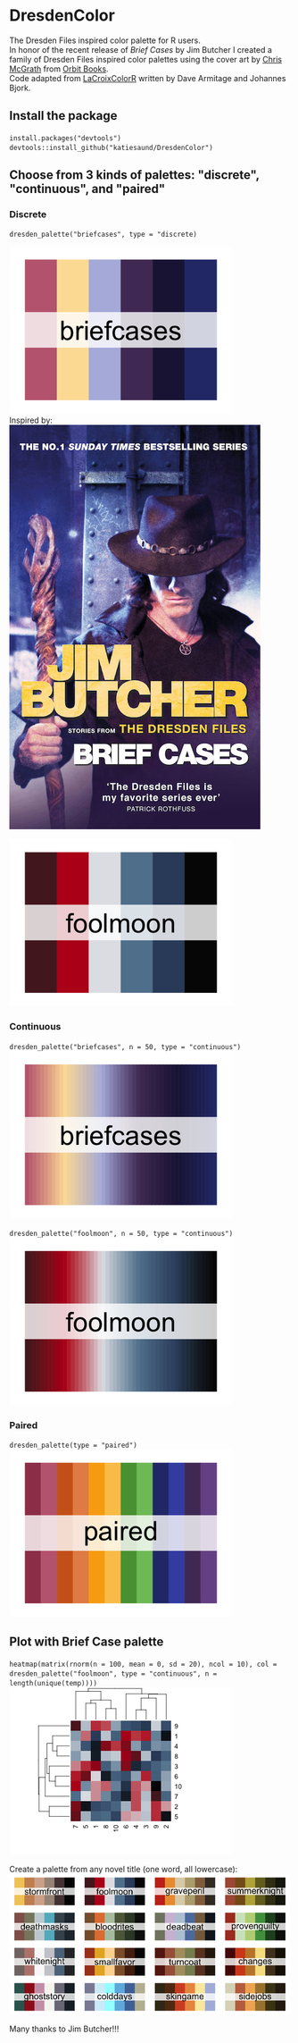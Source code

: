 # DresdenColor
The Dresden Files inspired color palette for R users.   
In honor of the recent release of *Brief Cases* by Jim Butcher I created a family of Dresden Files inspired color palettes using the cover art by [Chris McGrath](https://www.christianmcgrath.com/illustration/) from [Orbit Books](https://www.orbitbooks.net/tag/the-dresden-files/).  
Code adapted from [LaCroixColorR](https://github.com/johannesbjork/LaCroixColoR) written by Dave Armitage and Johannes Bjork.   
  
## Install the package
`install.packages("devtools")`  
`devtools::install_github("katiesaund/DresdenColor")`  
  
## Choose from 3 kinds of palettes: "discrete", "continuous", and "paired"  
### Discrete  
  
`dresden_palette("briefcases", type = "discrete)`  
  
![Brief Cases](https://github.com/katiesaund/DresdenColor/blob/master/data/briefcases_discrete.png)  
Inspired by: ![Brief Case cover art](https://github.com/katiesaund/DresdenColor/blob/master/data/Brief-Cases_smaller.jpg)  
  
![Fool Moon](https://github.com/katiesaund/DresdenColor/blob/master/data/foolmoon_discrete.png)  
  
### Continuous
`dresden_palette("briefcases", n = 50, type = "continuous")`  
![Brief Cases](https://github.com/katiesaund/DresdenColor/blob/master/data/briefcases_continuous.png)  
  
`dresden_palette("foolmoon", n = 50, type = "continuous")`  
![Fool Moon](https://github.com/katiesaund/DresdenColor/blob/master/data/foolmoon_continuous.png)  
  
### Paired  
`dresden_palette(type = "paired")`  
![Paired](https://github.com/katiesaund/DresdenColor/blob/master/data/paired.png)  
  
## Plot with Brief Case palette  
`heatmap(matrix(rnorm(n = 100, mean = 0, sd = 20), ncol = 10), col =  dresden_palette("foolmoon", type = "continuous", n = length(unique(temp))))`  
![Heatmap](https://github.com/katiesaund/DresdenColor/blob/master/data/heatmap.png)  
  


Create a palette from any novel title (one word, all lowercase): 
![All palettes](https://github.com/katiesaund/DresdenColor/blob/master/data/all_dresden_pallets.png)

Many thanks to Jim Butcher!!! 
